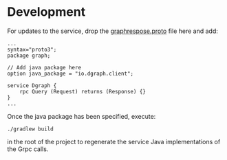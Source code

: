 # Development

For updates to the service, drop the [graphrespose.proto](https://github.com/dgraph-io/dgraph/blob/master/query/graph/graphresponse.proto) file here and add:

```
...
syntax="proto3";
package graph;

// Add java package here
option java_package = "io.dgraph.client";

service Dgraph {
    rpc Query (Request) returns (Response) {}
}
...
```
Once the java package has been specified, execute:
```
./gradlew build
```
in the root of the project to regenerate the service Java implementations of the Grpc calls.
